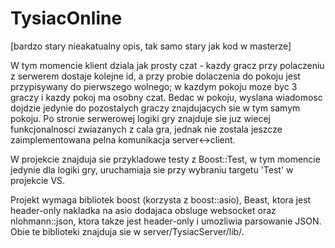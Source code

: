 # TysiacOnline

[bardzo stary nieakatualny opis, tak samo stary jak kod w masterze]

W tym momencie klient dziala jak prosty czat - kazdy gracz przy polaczeniu z serwerem dostaje kolejne id, a przy probie dolaczenia do pokoju jest przypisywany do pierwszego wolnego; w kazdym pokoju moze byc 3 graczy i kazdy pokoj ma osobny czat. Bedac w pokoju, wyslana wiadomosc dojdzie jedynie do pozostalych graczy znajdujacych sie w tym samym pokoju. Po stronie serwerowej logiki gry znajduje sie juz wiecej funkcjonalnosci zwiazanych z cala gra, jednak nie zostala jeszcze zaimplementowana pelna komunikacja server<->client.

W projekcie znajduja sie przykladowe testy z Boost::Test, w tym momencie jedynie dla logiki gry, uruchamiaja sie przy wybraniu targetu 'Test' w projekcie VS.

Projekt wymaga bibliotek boost (korzysta z boost::asio), Beast, ktora jest header-only nakladka na asio dodajaca obsluge websocket oraz nlohmann::json, ktora takze jest header-only i umozliwia parsowanie JSON. Obie te biblioteki znajduja sie w server/TysiacServer/lib/.


